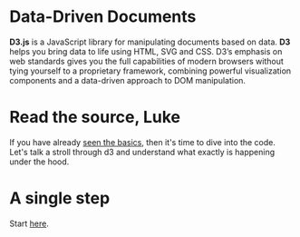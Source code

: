 # Data-Driven Documents

**D3.js** is a JavaScript library for manipulating documents based on data. **D3** helps you bring data to life using HTML, SVG and CSS. D3’s emphasis on web standards gives you the full capabilities of modern browsers without tying yourself to a proprietary framework, combining powerful visualization components and a data-driven approach to DOM manipulation.

# Read the source, Luke

If you have already [seen the basics](https://github.com/mbostock/d3/wiki), then it's time to dive into the code. Let's talk a stroll through d3 and understand what exactly is happening under the hood.

# A single step

Start [here](/d3/src/start.html).
